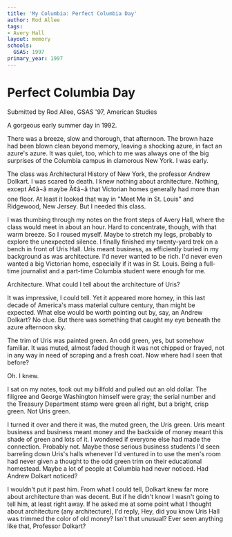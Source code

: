 ```yaml
---
title: 'My Columbia: Perfect Columbia Day'
author: Rod Allee
tags:
- Avery Hall
layout: memory
schools:
  GSAS: 1997
primary_year: 1997
---
```

# Perfect Columbia Day

Submitted by Rod Allee, GSAS '97, American Studies

A gorgeous early summer day in 1992.

There was a breeze, slow and thorough, that afternoon. The brown haze had been blown clean beyond memory, leaving a shocking azure, in fact an azure's azure.  It was quiet, too, which to me was always one of the big surprises of the Columbia campus in clamorous New York. I was early.

The class was Architectural History of New York, the professor Andrew Dolkart. I was scared to death. I knew nothing about architecture. Nothing, except Ã¢â¬â maybe Ã¢â¬â that Victorian homes generally had more than one floor. At least it looked that way in "Meet Me in St. Louis" and Ridgewood, New Jersey. But I needed this class.

I was thumbing through my notes on the front steps of Avery Hall, where the class would meet in about an hour. Hard to concentrate, though, with that warm breeze. So I roused myself. Maybe to stretch my legs, probably to explore the unexpected silence. I finally finished my twenty-yard trek on a bench in front of Uris Hall. Uris meant business, as efficiently buried in my background as was architecture. I'd never wanted to be rich. I'd never even wanted a big Victorian home, especially if it was in St. Louis. Being a full-time journalist and a part-time Columbia student were enough for me.

Architecture. What could I tell about the architecture of Uris?

It was impressive, I could tell. Yet it appeared more homey, in this last decade of America's mass material culture century, than might be expected. What else would be worth pointing out by, say, an Andrew Dolkart? No clue. But there was something that caught my eye beneath the azure afternoon sky.

The trim of Uris was painted green. An odd green, yes, but somehow familiar. It was muted, almost faded though it was not chipped or frayed, not in any way in need of scraping and a fresh coat. Now where had I seen that before?

Oh. I knew.

I sat on my notes, took out my billfold and pulled out an old dollar. The filigree and George Washington himself were gray; the serial number and the Treasury Department stamp were green all right, but a bright, crisp green. Not Uris green.

I turned it over and there it was, the muted green, the Uris green. Uris meant business and business meant money and the backside of money meant this shade of green and lots of it. I wondered if everyone else had made the connection. Probably not. Maybe those serious business students I'd seen barreling down Uris's halls whenever I'd ventured in to use the men's room had never given a thought to the odd green trim on their educational homestead. Maybe a lot of people at Columbia had never noticed. Had Andrew Dolkart noticed?

I wouldn't put it past him. From what I could tell, Dolkart knew far more about architecture than was decent. But if he didn't know I wasn't going to tell him, at least right away. If he asked me at some point what I thought about architecture (any architecture), I'd reply, Hey, did you know Uris Hall was trimmed the color of old money? Isn't that unusual? Ever seen anything like that, Professor Dolkart?
